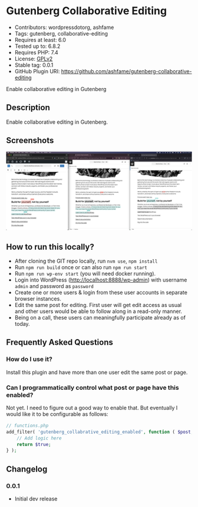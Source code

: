 # Gutenberg Collaborative Editing

- Contributors: wordpressdotorg, ashfame
- Tags: gutenberg, collaborative-editing
- Requires at least: 6.0
- Tested up to: 6.8.2
- Requires PHP: 7.4
- License: [GPLv2](http://www.gnu.org/licenses/gpl-2.0.html)
- Stable tag: 0.0.1
- GitHub Plugin URI: https://github.com/ashfame/gutenberg-collaborative-editing

Enable collaborative editing in Gutenberg

## Description
Enable collaborative editing in Gutenberg.

## Screenshots
![Example](.wporg/screenshot-1.png)

## How to run this locally?
- After cloning the GIT repo locally, run `nvm use`, `npm install`
- Run `npm run build` once or can also run `npm run start`
- Run `npm run wp-env start` (you will need docker running).
- Login into WordPress ([http://localhost:8888/wp-admin](http://localhost:8888/wp-admin)) with username `admin` and password as `password`
- Create one or more users & login from these user accounts in separate browser instances.
- Edit the same post for editing. First user will get edit access as usual and other users would be able to follow along in a read-only manner.
- Being on a call, these users can meaningfully participate already as of today.

## Frequently Asked Questions

### How do I use it?
Install this plugin and have more than one user edit the same post or page.

### Can I programmatically control what post or page have this enabled?
Not yet. I need to figure out a good way to enable that. But eventually I would like it to be configurable as follows:

~~~php
// functions.php
add_filter( 'gutenberg_collabrative_editing_enabled', function ( $post, $user_ids_collaborating, $user_id_initiating_collaboration ) {
    // Add logic here
	return $true;
} );
~~~

## Changelog

### 0.0.1

- Initial dev release
